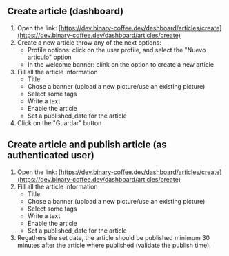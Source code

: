 ## Create article (dashboard)

1. Open the link: [https://dev.binary-coffee.dev/dashboard/articles/create](https://dev.binary-coffee.dev/dashboard/articles/create)
2. Create a new article throw any of the next options:
	- Profile options: click on the user profile, and select the "Nuevo articulo" option
	- In the welcome banner: clink on the option to create a new article
3. Fill all the article information
	- Title
	- Chose a banner (upload a new picture/use an existing picture)
	- Select some tags
	- Write a text
	- Enable the article
	- Set a published_date for the article
4. Click on the "Guardar" button

## Create article and publish article (as authenticated user)

1. Open the link: [https://dev.binary-coffee.dev/dashboard/articles/create](https://dev.binary-coffee.dev/dashboard/articles/create)
2. Fill all the article information
	- Title
	- Chose a banner (upload a new picture/use an existing picture)
	- Select some tags
	- Write a text
	- Enable the article
	- Set a published_date for the article
3. Regathers the set date, the article should be published minimum 30 minutes after the article where published (validate the publish time).
